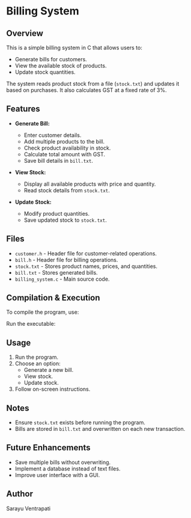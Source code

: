 # Billing System

## Overview

This is a simple billing system in C that allows users to:

- Generate bills for customers.
- View the available stock of products.
- Update stock quantities.

The system reads product stock from a file (`stock.txt`) and updates it based on purchases. It also calculates GST at a fixed rate of 3%.

## Features

- **Generate Bill:**

  - Enter customer details.
  - Add multiple products to the bill.
  - Check product availability in stock.
  - Calculate total amount with GST.
  - Save bill details in `bill.txt`.

- **View Stock:**

  - Display all available products with price and quantity.
  - Read stock details from `stock.txt`.

- **Update Stock:**

  - Modify product quantities.
  - Save updated stock to `stock.txt`.

## Files

- `customer.h` - Header file for customer-related operations.
- `bill.h` - Header file for billing operations.
- `stock.txt` - Stores product names, prices, and quantities.
- `bill.txt` - Stores generated bills.
- `billing_system.c` - Main source code.

## Compilation & Execution

To compile the program, use:

Run the executable:

## Usage

1. Run the program.
2. Choose an option:
   - Generate a new bill.
   - View stock.
   - Update stock.
3. Follow on-screen instructions.

## Notes

- Ensure `stock.txt` exists before running the program.
- Bills are stored in `bill.txt` and overwritten on each new transaction.

## Future Enhancements

- Save multiple bills without overwriting.
- Implement a database instead of text files.
- Improve user interface with a GUI.

## Author

Sarayu Ventrapati

